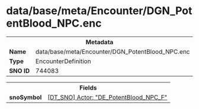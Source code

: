 <h1>data/base/meta/Encounter/DGN_PotentBlood_NPC.enc</h1><table><tr><th colspan="100%">Metadata</th></tr><tr><td><b>Name</b></td><td>data/base/meta/Encounter/DGN_PotentBlood_NPC.enc</td></tr><tr><td><b>Type</b></td><td>EncounterDefinition</td></tr><tr><td><b>SNO ID</b></td><td>744083</td></tr></table>

<table><tr><th colspan="100%">Fields</th></tr><tr><td><b>snoSymbol</b></td><td><a href="..\Actor\DE_PotentBlood_NPC_F.acr.md">[DT_SNO] Actor: "DE_PotentBlood_NPC_F"</a></td></tr></table>


